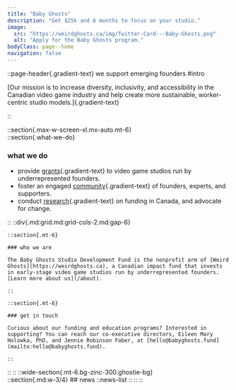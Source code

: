 ```yaml
---
title: "Baby Ghosts"
description: "Get $25k and 6 months to focus on your studio."
image:
  src: "https://weirdghosts.ca/img/Twitter-Card---Baby-Ghosts.png"
  alt: "Apply for the Baby Ghosts program."
bodyClass: page--home
navigation: false
---
```


::page-header{.gradient-text}
we support emerging founders
#intro

[Our mission is to increase diversity, inclusivity, and accessibility in the Canadian video game industry and help create more sustainable, worker-centric studio models.]{.gradient-text}

::

::section{.max-w-screen-xl.mx-auto.mt-6}  
  ::section{.what-we-do}
  ### what we do

  - provide [grants](/grant-and-accelerator){.gradient-text} to video game studios run by underrepresented founders.
  - foster an engaged [community](/get-involved){.gradient-text} of founders, experts, and supporters.
  - conduct [research](/research-and-impact){.gradient-text} on funding in Canada, and advocate for change. 

  ::
  ::div{.md:grid.md:grid-cols-2.md:gap-6}

    ::section{.mt-6}

    ### who we are

    The Baby Ghosts Studio Development Fund is the nonprofit arm of [Weird Ghosts](https://weirdghosts.ca), a Canadian impact fund that invests in early-stage video game studios run by underrepresented founders. [Learn more about us](/about).

    ::

    ::section{.mt-6}

    ### get in touch

    Curious about our funding and education programs? Interested in supporting? You can reach our co-executive directors, Eileen Mary Holowka, PhD, and Jennie Robinson Faber, at [hello@babyghosts.fund](mailto:hello@babyghosts.fund).

    ::
  ::
::
::wide-section{.mt-6.bg-zinc-300.ghostie-bg}  
  ::section{.md:w-3/4}
    ## news
    ::news-list
    ::
  ::
::

